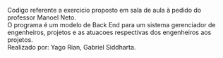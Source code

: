 
Codigo referente a exercicio proposto em sala de aula à pedido do professor Manoel Neto.  
O programa é um modelo de Back End para um sistema gerenciador de engenheiros, projetos e as atuacoes respectivas dos engenheiros aos projetos.  
Realizado por: Yago Rian, Gabriel Siddharta.
